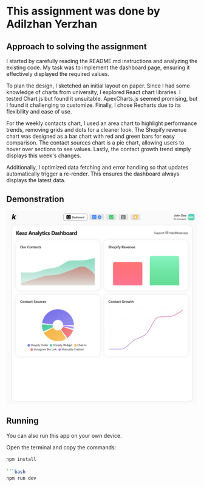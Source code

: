 # This assignment was done by Adilzhan Yerzhan

## Approach to solving the assignment

I started by carefully reading the README.md instructions and analyzing the existing code. My task was to implement the dashboard page, ensuring it effectively displayed the required values.

To plan the design, I sketched an initial layout on paper. Since I had some knowledge of charts from university, I explored React chart libraries. I tested Chart.js but found it unsuitable. ApexCharts.js seemed promising, but I found it challenging to customize. Finally, I chose Recharts due to its flexibility and ease of use.

For the weekly contacts chart, I used an area chart to highlight performance trends, removing grids and dots for a cleaner look. The Shopify revenue chart was designed as a bar chart with red and green bars for easy comparison. The contact sources chart is a pie chart, allowing users to hover over sections to see values. Lastly, the contact growth trend simply displays this week's changes.

Additionally, I optimized data fetching and error handling so that updates automatically trigger a re-render. This ensures the dashboard always displays the latest data.

## Demonstration

![Dashboard Screenshot](public\images\dashboard_screenshot.png)

## Running

You can also run this app on your own device.

Open the terminal and copy the commands:

````bash
npm install

```bash
npm run dev

````

